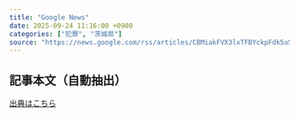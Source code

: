 ```yaml
---
title: "Google News"
date: 2025-09-24 11:16:00 +0900
categories: ["犯罪", "茨城県"]
source: "https://news.google.com/rss/articles/CBMiakFVX3lxTFBYckpFdk5uS3p1NVpneFlWUVZDQXdfenUwcFoyX29rcFJrUlYzVnBxdEFNdTNQODJqRW12RnNUeDBvZmZvSDd2RElzTjl2UUplTWhXUERBV09kN1J2OHpsaGk0WDVEck9iSWc?oc=5"
---
```


## 記事本文（自動抽出）
<body class="y0K44d EA71Tc" id="readabilityBody"></body>

[出典はこちら](https://news.google.com/rss/articles/CBMiakFVX3lxTFBYckpFdk5uS3p1NVpneFlWUVZDQXdfenUwcFoyX29rcFJrUlYzVnBxdEFNdTNQODJqRW12RnNUeDBvZmZvSDd2RElzTjl2UUplTWhXUERBV09kN1J2OHpsaGk0WDVEck9iSWc?oc=5)
